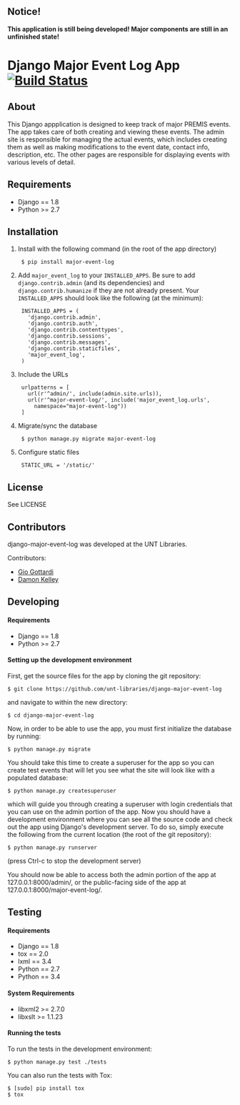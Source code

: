 Notice!
------------------------------------------------------------

**This application is still being developed! Major components are still in an
unfinished state!**

Django Major Event Log App [![Build Status](https://travis-ci.org/unt-libraries/django-major-event-log.svg?branch=master)](https://travis-ci.org/unt-libraries/django-major-event-log)
============================================================

About
--------------------------

This Django appplication is designed to keep track of major PREMIS events.
The app takes care of both creating and viewing these events. The admin site is
responsible for managing the actual events, which includes creating them as well
as making modifications to the event date, contact info, description, etc. The
other pages are responsible for displaying events with various levels of
detail.


Requirements
--------------------------

- Django == 1.8
- Python >= 2.7


Installation
--------------------------

1. Install with the following command (in the root of the app directory)

        $ pip install major-event-log

2. Add `major_event_log` to your `INSTALLED_APPS`. Be sure to add `django.contrib.admin` (and its dependencies) and `django.contrib.humanize` if they are not already present. Your `INSTALLED_APPS` should look like the following (at the minimum):

        INSTALLED_APPS = (
          'django.contrib.admin',
          'django.contrib.auth',
          'django.contrib.contenttypes',
          'django.contrib.sessions',
          'django.contrib.messages',
          'django.contrib.staticfiles',
          'major_event_log',
        )

3. Include the URLs

        urlpatterns = [
          url(r'^admin/', include(admin.site.urls)),
          url(r'^major-event-log/', include('major_event_log.urls',
            namespace="major-event-log"))
        ]

4. Migrate/sync the database

        $ python manage.py migrate major-event-log

5. Configure static files

        STATIC_URL = '/static/'


License
-------------------------

See LICENSE


Contributors
-------------------------

django-major-event-log was developed at the UNT Libraries.

Contributors:

* [Gio Gottardi](https://github.com/somexpert)
* [Damon Kelley](https://github.com/damonkelley)


Developing
-------------------------

#### Requirements ####

- Django == 1.8
- Python >= 2.7

#### Setting up the development environment ####

First, get the source files for the app by cloning the git repository:

    $ git clone https://github.com/unt-libraries/django-major-event-log

and navigate to within the new directory:

    $ cd django-major-event-log

Now, in order to be able to use the app, you must first initialize the database
by running:

    $ python manage.py migrate

You should take this time to create a superuser for the app so you can create
test events that will let you see what the site will look like with a populated
database:

    $ python manage.py createsuperuser

which will guide you through creating a superuser with login credentials that
you can use on the admin portion of the app. Now you should have a development
environment where you can see all the source code and check out the app using
Django's development server. To do so, simply execute the following from the
current location (the root of the git repository):

    $ python manage.py runserver

(press Ctrl-c to stop the development server)

You should now be able to access both the admin portion of the app at
127.0.0.1:8000/admin/, or the public-facing side of the app at
127.0.0.1:8000/major-event-log/.


Testing
-------

#### Requirements ####

- Django == 1.8
- tox == 2.0
- lxml == 3.4
- Python == 2.7
- Python == 3.4

#### **System** Requirements ####

- libxml2 >= 2.7.0
- libxslt >= 1.1.23

#### Running the tests ####

To run the tests in the development environment:

    $ python manage.py test ./tests

You can also run the tests with Tox:

    $ [sudo] pip install tox
    $ tox
